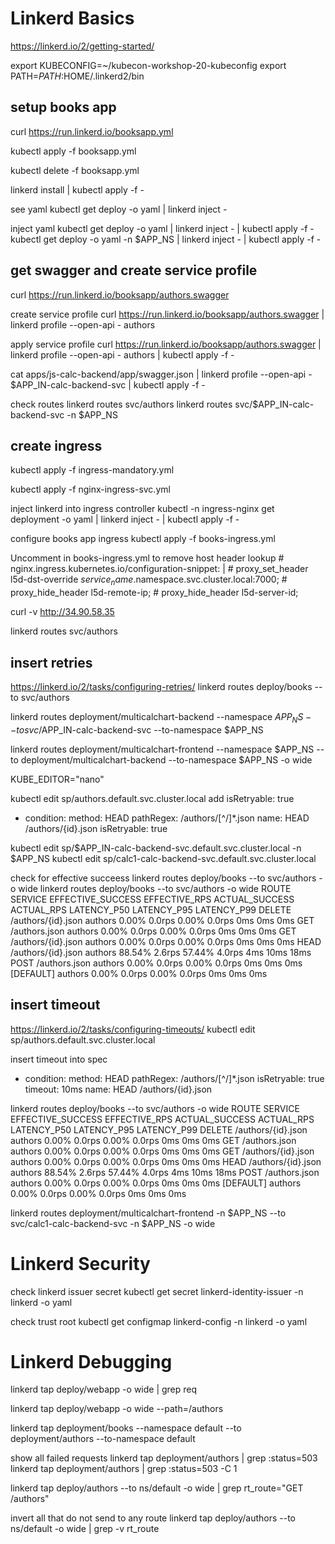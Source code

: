 
# Linkerd Basics
https://linkerd.io/2/getting-started/

export KUBECONFIG=~/kubecon-workshop-20-kubeconfig
export PATH=$PATH:$HOME/.linkerd2/bin

## setup books app
curl https://run.linkerd.io/booksapp.yml

kubectl apply -f booksapp.yml

kubectl delete -f booksapp.yml

linkerd install | kubectl apply -f -

see yaml
kubectl get deploy -o yaml | linkerd inject -

inject yaml
kubectl get deploy -o yaml | linkerd inject - | kubectl apply -f -
kubectl get deploy -o yaml -n $APP_NS | linkerd inject - | kubectl apply -f -



## get swagger and create service profile
curl https://run.linkerd.io/booksapp/authors.swagger

create service profile
curl https://run.linkerd.io/booksapp/authors.swagger | linkerd profile --open-api - authors

apply service profile
curl https://run.linkerd.io/booksapp/authors.swagger | linkerd profile --open-api - authors | kubectl apply -f -

cat apps/js-calc-backend/app/swagger.json | linkerd profile --open-api - $APP_IN-calc-backend-svc | kubectl apply -f - 

check routes
linkerd routes svc/authors
linkerd routes svc/$APP_IN-calc-backend-svc -n $APP_NS

## create ingress

kubectl apply -f ingress-mandatory.yml

kubectl apply -f nginx-ingress-svc.yml

inject linkerd into ingress controller
kubectl -n ingress-nginx get deployment -o yaml | linkerd inject - | kubectl apply -f -

configure books app ingress
kubectl apply -f books-ingress.yml

Uncomment in books-ingress.yml to remove host header lookup
    # nginx.ingress.kubernetes.io/configuration-snippet: |
    #   proxy_set_header l5d-dst-override $service_name.$namespace.svc.cluster.local:7000;
    #   proxy_hide_header l5d-remote-ip;
    #   proxy_hide_header l5d-server-id;

curl -v http://34.90.58.35

linkerd routes svc/authors

## insert retries
https://linkerd.io/2/tasks/configuring-retries/
linkerd routes deploy/books --to svc/authors

linkerd routes deployment/multicalchart-backend --namespace $APP_NS --to svc/$APP_IN-calc-backend-svc --to-namespace $APP_NS

linkerd routes deployment/multicalchart-frontend --namespace $APP_NS --to deployment/multicalchart-backend --to-namespace $APP_NS -o wide


KUBE_EDITOR="nano"

kubectl edit sp/authors.default.svc.cluster.local
add isRetryable: true
  - condition:
      method: HEAD
      pathRegex: /authors/[^/]*\.json
    name: HEAD /authors/{id}.json
    isRetryable: true

kubectl edit sp/$APP_IN-calc-backend-svc.default.svc.cluster.local -n $APP_NS
kubectl edit sp/calc1-calc-backend-svc.default.svc.cluster.local

check for effective succeess
linkerd routes deploy/books --to svc/authors -o wide
linkerd routes deploy/books --to svc/authors -o wide
ROUTE                       SERVICE   EFFECTIVE_SUCCESS   EFFECTIVE_RPS   ACTUAL_SUCCESS   ACTUAL_RPS   LATENCY_P50   LATENCY_P95   LATENCY_P99
DELETE /authors/{id}.json   authors               0.00%          0.0rps            0.00%       0.0rps           0ms           0ms           0ms
GET /authors.json           authors               0.00%          0.0rps            0.00%       0.0rps           0ms           0ms           0ms
GET /authors/{id}.json      authors               0.00%          0.0rps            0.00%       0.0rps           0ms           0ms           0ms
HEAD /authors/{id}.json     authors              88.54%          2.6rps           57.44%       4.0rps           4ms          10ms          18ms
POST /authors.json          authors               0.00%          0.0rps            0.00%       0.0rps           0ms           0ms           0ms
[DEFAULT]                   authors               0.00%          0.0rps            0.00%       0.0rps           0ms           0ms           0ms

## insert timeout
https://linkerd.io/2/tasks/configuring-timeouts/
kubectl edit sp/authors.default.svc.cluster.local

insert timeout into spec
  - condition:
      method: HEAD
      pathRegex: /authors/[^/]*\.json
    isRetryable: true
    timeout: 10ms
    name: HEAD /authors/{id}.json

linkerd routes deploy/books --to svc/authors -o wide
ROUTE                       SERVICE   EFFECTIVE_SUCCESS   EFFECTIVE_RPS   ACTUAL_SUCCESS   ACTUAL_RPS   LATENCY_P50   LATENCY_P95   LATENCY_P99
DELETE /authors/{id}.json   authors               0.00%          0.0rps            0.00%       0.0rps           0ms           0ms           0ms
GET /authors.json           authors               0.00%          0.0rps            0.00%       0.0rps           0ms           0ms           0ms
GET /authors/{id}.json      authors               0.00%          0.0rps            0.00%       0.0rps           0ms           0ms           0ms
HEAD /authors/{id}.json     authors              88.54%          2.6rps           57.44%       4.0rps           4ms          10ms          18ms
POST /authors.json          authors               0.00%          0.0rps            0.00%       0.0rps           0ms           0ms           0ms
[DEFAULT]                   authors               0.00%          0.0rps            0.00%       0.0rps           0ms           0ms           0ms

linkerd routes deployment/multicalchart-frontend -n $APP_NS --to svc/calc1-calc-backend-svc -n $APP_NS -o wide

# Linkerd Security

check linkerd issuer secret
kubectl get secret linkerd-identity-issuer  -n linkerd  -o yaml

check trust root
kubectl get configmap linkerd-config -n linkerd -o yaml

# Linkerd Debugging 

linkerd tap deploy/webapp -o wide | grep req

linkerd tap deploy/webapp -o wide --path=/authors

linkerd tap deployment/books --namespace default --to deployment/authors --to-namespace default

show all failed requests
linkerd tap deployment/authors | grep :status=503
linkerd tap deployment/authors | grep :status=503 -C 1


linkerd tap deploy/authors --to ns/default -o wide | grep rt_route="GET /authors"

invert all that do not send to any route
linkerd tap deploy/authors --to ns/default -o wide | grep -v rt_route